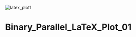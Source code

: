 ![latex_plot1](https://user-images.githubusercontent.com/18000553/115962871-fb6f6580-a53a-11eb-9a53-092bed641a32.png)

# Binary_Parallel_LaTeX_Plot_01
